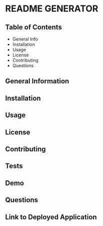 # README GENERATOR

## Table of Contents
* General Info
* Installation
* Usage
* License
* Contributing
* Questions

## General Information


## Installation


## Usage


## License

## Contributing

## Tests

## Demo

## Questions

## Link to Deployed Application
